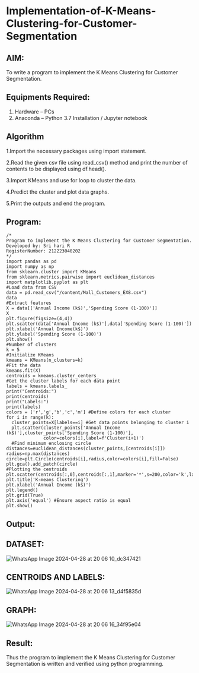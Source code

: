 # Implementation-of-K-Means-Clustering-for-Customer-Segmentation

## AIM:
To write a program to implement the K Means Clustering for Customer Segmentation.

## Equipments Required:
1. Hardware – PCs
2. Anaconda – Python 3.7 Installation / Jupyter notebook

## Algorithm
1.Import the necessary packages using import statement.

2.Read the given csv file using read_csv() method and print the number of contents to be displayed using df.head().

3.Import KMeans and use for loop to cluster the data.

4.Predict the cluster and plot data graphs.

5.Print the outputs and end the program.

## Program:
```
/*
Program to implement the K Means Clustering for Customer Segmentation.
Developed by: Sri hari R
RegisterNumber: 212223040202
*/
import pandas as pd
import numpy as np
from sklearn.cluster import KMeans
from sklearn.metrics.pairwise import euclidean_distances
import matplotlib.pyplot as plt
#Load data from CSV
data = pd.read_csv("/content/Mall_Customers_EX8.csv")
data
#Extract features
X = data[['Annual Income (k$)','Spending Score (1-100)']]
X
plt.figure(figsize=(4,4))
plt.scatter(data['Annual Income (k$)'],data['Spending Score (1-100)'])
plt.xlabel('Annual Income(k$)')
plt.ylabel('Spending Score (1-100)')
plt.show()
#Number of clusters
k = 5
#Initialize KMeans
kmeans = KMeans(n_clusters=k)
#Fit the data
kmeans.fit(X)
centroids = kmeans.cluster_centers_
#Get the cluster labels for each data point
labels = kmeans.labels_
print("Centroids:")
print(centroids)
print("Labels:")
print(labels)
colors = ['r','g','b','c','m'] #Define colors for each cluster
for i in range(k):
  cluster_points=X[labels==i] #Get data points belonging to cluster i
  plt.scatter(cluster_points['Annual Income (k$)'],cluster_points['Spending Score (1-100)'],
              color=colors[i],label=f'Cluster(i+1)')
  #Find minimum enclosing circle
distances=euclidean_distances(cluster_points,[centroids[i]])
radius=np.max(distances)
circle=plt.Circle(centroids[i],radius,color=colors[i],fill=False)
plt.gca().add_patch(circle)
#Plotting the centroids
plt.scatter(centroids[:,0],centroids[:,1],marker='*',s=200,color='k',label='Centroids')
plt.title('K-means Clustering')
plt.xlabel('Annual Income (k$)')
plt.legend()
plt.grid(True)
plt.axis('equal') #Ensure aspect ratio is equal
plt.show()
```

## Output:
## DATASET:
![WhatsApp Image 2024-04-28 at 20 06 10_dc347421](https://github.com/srrihaari/Implementation-of-K-Means-Clustering-for-Customer-Segmentation/assets/145550674/b1041468-6b9e-4890-ba02-0063e11c4334)

## CENTROIDS AND LABELS:
![WhatsApp Image 2024-04-28 at 20 06 13_d4f5835d](https://github.com/srrihaari/Implementation-of-K-Means-Clustering-for-Customer-Segmentation/assets/145550674/515b8c0e-a9f4-4a89-af03-69eb1d35d5aa)

## GRAPH:
![WhatsApp Image 2024-04-28 at 20 06 16_34f95e04](https://github.com/srrihaari/Implementation-of-K-Means-Clustering-for-Customer-Segmentation/assets/145550674/b51d193d-995d-4ab1-b252-b7a72936f90d)



## Result:
Thus the program to implement the K Means Clustering for Customer Segmentation is written and verified using python programming.
